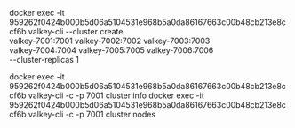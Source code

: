 docker exec -it 959262f0424b000b5d06a5104531e968b5a0da86167663c00b48cb213e8ccf6b valkey-cli --cluster create \
  valkey-7001:7001 valkey-7002:7002 valkey-7003:7003 \
  valkey-7004:7004 valkey-7005:7005 valkey-7006:7006 \
  --cluster-replicas 1

  docker exec -it 959262f0424b000b5d06a5104531e968b5a0da86167663c00b48cb213e8ccf6b valkey-cli -c -p 7001 cluster info
docker exec -it 959262f0424b000b5d06a5104531e968b5a0da86167663c00b48cb213e8ccf6b valkey-cli -c -p 7001 cluster nodes